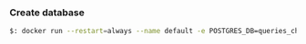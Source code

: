 ### Create database
```sh
$: docker run --restart=always --name default -e POSTGRES_DB=queries_challenge -e POSTGRES_PASSWORD=docker -p 5432:5432 -d postgres
```